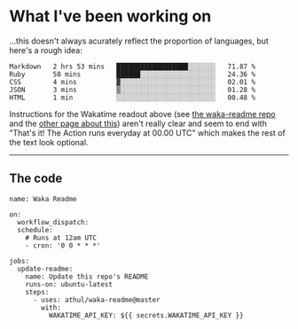 # What I've been working on

…this doesn't always acurately reflect the proportion of languages, but here's a rough idea:

<!--START_SECTION:waka-->
```text
Markdown   2 hrs 53 mins   ██████████████████░░░░░░░   71.87 % 
Ruby       58 mins         ██████░░░░░░░░░░░░░░░░░░░   24.36 % 
CSS        4 mins          ▓░░░░░░░░░░░░░░░░░░░░░░░░   02.01 % 
JSON       3 mins          ▒░░░░░░░░░░░░░░░░░░░░░░░░   01.28 % 
HTML       1 min           ░░░░░░░░░░░░░░░░░░░░░░░░░   00.48 % 
```
<!--END_SECTION:waka-->

Instructions for the Wakatime readout above (see [the waka-readme repo](https://github.com/athul/waka-readme) and the [other page about this](https://github.com/marketplace/actions/waka-readme)) aren't really clear and seem to end with "That's it! The Action runs everyday at 00.00 UTC" which makes the rest of the text look optional.

---

## The code

```
name: Waka Readme

on:
  workflow_dispatch:
  schedule:
    # Runs at 12am UTC
    - cron: '0 0 * * *'

jobs:
  update-readme:
    name: Update this repo's README
    runs-on: ubuntu-latest
    steps:
      - uses: athul/waka-readme@master
        with:
          WAKATIME_API_KEY: ${{ secrets.WAKATIME_API_KEY }}
```
